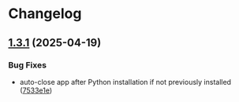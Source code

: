 # Changelog

## [1.3.1](https://github.com/kevlog/coci/compare/v1.3.0...v1.3.1) (2025-04-19)


### Bug Fixes

* auto-close app after Python installation if not previously installed ([7533e1e](https://github.com/kevlog/coci/commit/7533e1e3ffa1a05db1835319ee78a5b2ce5c84eb))
